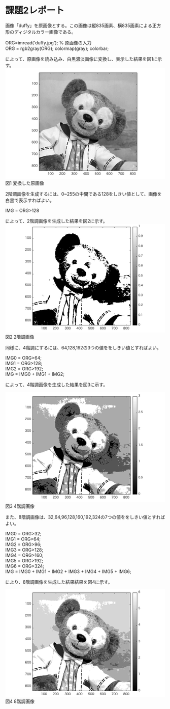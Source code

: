 # 課題2レポート

画像「duffy」を原画像とする。この画像は縦835画素、横835画素による正方形のディジタルカラー画像である。

ORG=imread('duffy.jpg'); % 原画像の入力  
ORG = rgb2gray(ORG); colormap(gray); colorbar;  

によって、原画像を読み込み、白黒濃淡画像に変換し、表示した結果を図1に示す。  
![変換した原画像](image/kadai2_1.png)  
図1 変換した原画像  

2階調画像を生成するには、0~255の中間である128をしきい値として、画像を白黒で表示すればよい。

IMG = ORG>128  

によって、2階調画像を生成した結果を図2に示す。
![2階調画像](image/kadai2_2.png)  
図2 2階調画像

同様に、4階調にするには、64,128,192の3つの値ををしきい値とすればよい。

IMG0 = ORG>64;  
IMG1 = ORG>128;  
IMG2 = ORG>192;  
IMG = IMG0 + IMG1 + IMG2;  

によって、4階調画像を生成した結果を図3に示す。  

![4階調画像](image/kadai2_3.png)  
図3 4階調画像  

また、8階調画像は、32,64,96,128,160,192,324の7つの値ををしきい値とすればよい。

IMG0 = ORG>32;  
IMG1 = ORG>64;  
IMG2 = ORG>96;  
IMG3 = ORG>128;  
IMG4 = ORG>160;  
IMG5 = ORG>192;  
IMG6 = ORG>324;  
IMG = IMG0 + IMG1 + IMG2 + IMG3 + IMG4 + IMG5 + IMG6;  

により、8階調画像を生成した結果結果を図4に示す。

![8階調画像](image/kadai2_4.png)  
図4 8階調画像
